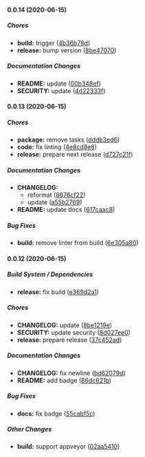 #### 0.0.14 (2020-06-15)

##### Chores

* **build:**  trigger ([4b36b78d](https://github.com/gregoranders/ts-playground/commit/4b36b78daf6531280294f366b6c27d98f1962470))
* **release:**  bump version ([8be47070](https://github.com/gregoranders/ts-playground/commit/8be470708e690b0a4612b16bd7f7a1ae7558b0b5))

##### Documentation Changes

* **README:**  update ([00b348ef](https://github.com/gregoranders/ts-playground/commit/00b348efe30bd1fe2f710405655cf43e44b5c237))
* **SECURITY:**  update ([4d22333f](https://github.com/gregoranders/ts-playground/commit/4d22333f89cdb1ec0088b55d176482e6ba378aff))

#### 0.0.13 (2020-06-15)

##### Chores

* **package:**  remove tasks ([dddb3ed6](https://github.com/gregoranders/ts-playground/commit/dddb3ed685f01ef799d77d625af8cb5b1ee0142c))
* **code:**  fix linting ([4e8cd8e8](https://github.com/gregoranders/ts-playground/commit/4e8cd8e87bf87211a942c78efa5be0863a99041b))
* **release:**  prepare next release ([d727c21f](https://github.com/gregoranders/ts-playground/commit/d727c21f3c357ee2f1aabcc120c94d4ee9dc7f4b))

##### Documentation Changes

* **CHANGELOG:**
  *  reformat ([8676cf22](https://github.com/gregoranders/ts-playground/commit/8676cf2223294897ff01f8c7b716c6ce77b93342))
  *  update ([a55b2769](https://github.com/gregoranders/ts-playground/commit/a55b276980e03758e5d444be84e3110e00c98200))
* **README:**  update docs ([617caac8](https://github.com/gregoranders/ts-playground/commit/617caac84fa0b75308958fe299028f5c8371f2f8))

##### Bug Fixes

* **build:**  remove linter from build ([6e305a80](https://github.com/gregoranders/ts-playground/commit/6e305a80f88d05ae91d4b12097c568fe13317f11))

#### 0.0.12 (2020-06-15)

##### Build System / Dependencies

- **release:** fix build ([e369d2a1](https://github.com/gregoranders/ts-playground/commit/e369d2a13939ce8fd2809b363280188d4b5de464))

##### Chores

- **CHANGELOG:** update ([8be1219e](https://github.com/gregoranders/ts-playground/commit/8be1219eba296b93430882c2b1e278f742fcfe2e))
- **SECURITY:** update security ([8d027ee0](https://github.com/gregoranders/ts-playground/commit/8d027ee0521cefa86f518d6fc6b7eb45bb0f60f6))
- **release:** prepare release ([37c452ad](https://github.com/gregoranders/ts-playground/commit/37c452ad6bba5d1bdffca90096e0e651f0a3d59d))

##### Documentation Changes

- **CHANGELOG:** fix newline ([bd62079d](https://github.com/gregoranders/ts-playground/commit/bd62079db479e26274dea3e2fac997e227a36eb3))
- **README:** add badge ([86dc621b](https://github.com/gregoranders/ts-playground/commit/86dc621b9326cc6446069cb114f4cafd7b8b1eaf))

##### Bug Fixes

- **docs:** fix badge ([55cabf5c](https://github.com/gregoranders/ts-playground/commit/55cabf5c317cf7de1142e1fafc7d9628e399cc57))

##### Other Changes

- **build:** support appveyor ([02aa5410](https://github.com/gregoranders/ts-playground/commit/02aa5410aaa92190c5711fecfc3d3883028c50f1))
